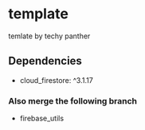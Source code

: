 # template

temlate by techy panther

## Dependencies
- cloud_firestore: ^3.1.17

### Also merge the following branch
- firebase_utils


